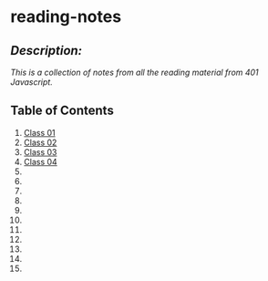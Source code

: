 # reading-notes

## *Description:*

*This is a collection of notes from all the reading material from 401 Javascript.*

## Table of Contents

1. [Class 01](read-01.md)
2. [Class 02](read-02.md)
3. [Class 03](read-03.md)
4. [Class 04](read-04.md)
5.  
6.  
7.  
8.  
9.  
10.  
11.  
12.  
13.  
14.  
15.  
